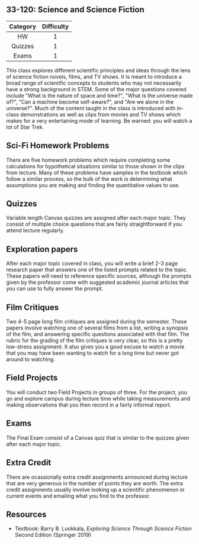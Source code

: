 ## 33-120: Science and Science Fiction

| Category | Difficulty |
|:-:       | :-:        |
| HW       | 1          |
| Quizzes  | 1          |
| Exams    | 1          |

This class explores different scientific principles and ideas through the lens of science fiction novels, films, and TV shows. It is meant to introduce a broad range of scientific concepts to students who may not necessarily have a strong background in STEM. Some of the major questions covered include "What is the nature of space and time?", "What is the universe made of?", "Can a machine become self-aware?", and "Are we alone in the universe?". Much of the content taught in the class is introduced with in-class demonstrations as well as clips from movies and TV shows which makes for a very entertaining mode of learning. Be warned: you will watch a lot of Star Trek. 

## Sci-Fi Homework Problems

There are five homework problems which require completing some calculations for hypothetical situations similar to those shown in the clips from lecture. Many of these problems have samples in the textbook which follow a similar process, so the bulk of the work is determining what assumptions you are making and finding the quantitative values to use.

## Quizzes

Variable length Canvas quizzes are assigned after each major topic. They consist of multiple choice questions that are fairly straightforward if you attend lecture regularly.

## Exploration papers

After each major topic covered in class, you will write a brief 2-3 page research paper that answers one of the listed prompts related to the topic. These papers will need to reference specific sources, although the prompts given by the professor come with suggested academic journal articles that you can use to fully answer the prompt.

## Film Critiques

Two 4-5 page long film critiques are assigned during the semester. These papers involve watching one of several films from a list, writing a synopsis of the film, and answering specific questions associated with that film. The rubric for the grading of the film critiques is very clear, so this is a pretty low-stress assignment. It also gives you a good excuse to watch a movie that you may have been wanting to watch for a long time but never got around to watching.

## Field Projects

You will conduct two Field Projects in groups of three. For the project, you go and explore campus during lecture time while taking measurements and making observations that you then record in a fairly informal report.

## Exams

The Final Exam consist of a Canvas quiz that is similar to the quizzes given after each major topic.

## Extra Credit

There are ocassionally extra credit assignments announced during lecture that are very generous in the number of points they are worth. The extra credit assignments usually involve looking up a scientific phenomenon in current events and emailing what you find to the professor. 

## Resources

- Textbook: Barry B. Luokkala, _Exploring Science Through Science Fiction_ Second Edition (Springer 2019)
